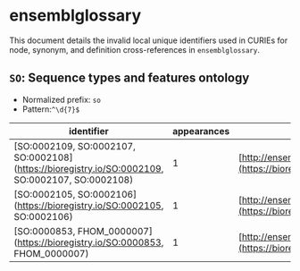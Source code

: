 # ensemblglossary

This document details the invalid local unique identifiers used in CURIEs
for node, synonym, and definition cross-references in `ensemblglossary`.


## `SO`: Sequence types and features ontology

- Normalized prefix: `so`
- Pattern:`^\d{7}$`


| identifier                                                                                      |   appearances | examples                                                                                                                  |
|-------------------------------------------------------------------------------------------------|---------------|---------------------------------------------------------------------------------------------------------------------------|
| [SO:0002109, SO:0002107, SO:0002108](https://bioregistry.io/SO:0002109, SO:0002107, SO:0002108) |             1 | [http://ensembl.org/glossary/ENSGLOSSARY:0000050](https://bioregistry.io/http://ensembl.org/glossary/ENSGLOSSARY:0000050) |
| [SO:0002105, SO:0002106](https://bioregistry.io/SO:0002105, SO:0002106)                         |             1 | [http://ensembl.org/glossary/ENSGLOSSARY:0000051](https://bioregistry.io/http://ensembl.org/glossary/ENSGLOSSARY:0000051) |
| [SO:0000853, FHOM_0000007](https://bioregistry.io/SO:0000853, FHOM_0000007)                     |             1 | [http://ensembl.org/glossary/ENSGLOSSARY:0000080](https://bioregistry.io/http://ensembl.org/glossary/ENSGLOSSARY:0000080) |

